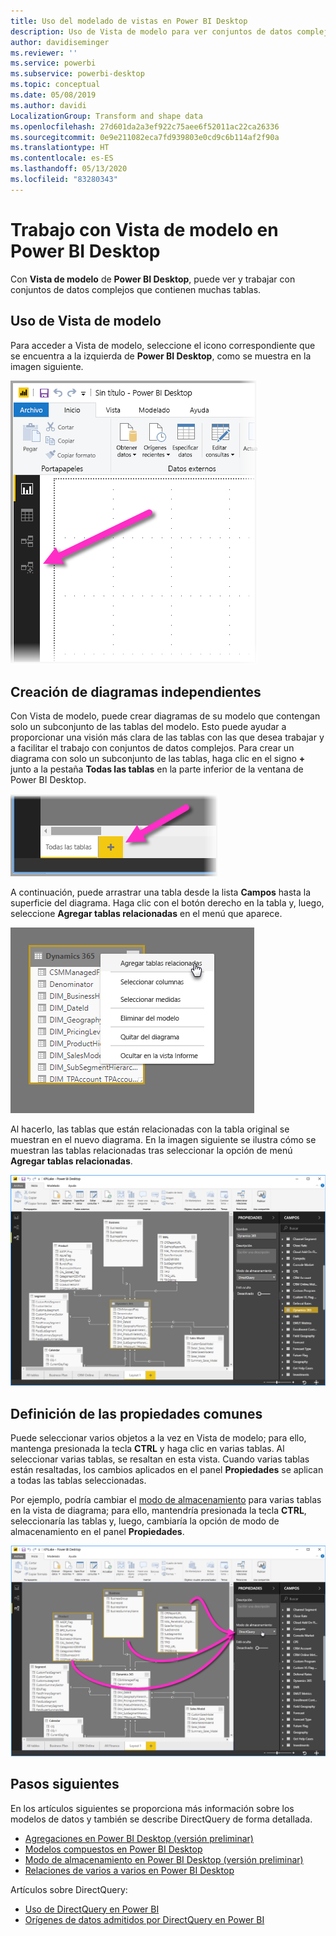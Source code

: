 ```yaml
---
title: Uso del modelado de vistas en Power BI Desktop
description: Uso de Vista de modelo para ver conjuntos de datos complejos en un formato visual en Power BI Desktop
author: davidiseminger
ms.reviewer: ''
ms.service: powerbi
ms.subservice: powerbi-desktop
ms.topic: conceptual
ms.date: 05/08/2019
ms.author: davidi
LocalizationGroup: Transform and shape data
ms.openlocfilehash: 27d601da2a3ef922c75aee6f52011ac22ca26336
ms.sourcegitcommit: 0e9e211082eca7fd939803e0cd9c6b114af2f90a
ms.translationtype: HT
ms.contentlocale: es-ES
ms.lasthandoff: 05/13/2020
ms.locfileid: "83280343"
---
```

# <a name="work-with-modeling-view-in-power-bi-desktop"></a>Trabajo con Vista de modelo en Power BI Desktop

Con **Vista de modelo** de **Power BI Desktop**, puede ver y trabajar con conjuntos de datos complejos que contienen muchas tablas.


## <a name="using-modeling-view"></a>Uso de Vista de modelo

Para acceder a Vista de modelo, seleccione el icono correspondiente que se encuentra a la izquierda de **Power BI Desktop**, como se muestra en la imagen siguiente.

![El icono Vista de modelo de Power BI Desktop](media/desktop-modeling-view/modeling-view_02.png)

## <a name="creating-separate-diagrams"></a>Creación de diagramas independientes

Con Vista de modelo, puede crear diagramas de su modelo que contengan solo un subconjunto de las tablas del modelo. Esto puede ayudar a proporcionar una visión más clara de las tablas con las que desea trabajar y a facilitar el trabajo con conjuntos de datos complejos. Para crear un diagrama con solo un subconjunto de las tablas, haga clic en el signo **+** junto a la pestaña **Todas las tablas** en la parte inferior de la ventana de Power BI Desktop.

![Crear un diagrama al hacer clic en el signo + en la sección de pestañas](media/desktop-modeling-view/modeling-view_03.png)

A continuación, puede arrastrar una tabla desde la lista **Campos** hasta la superficie del diagrama. Haga clic con el botón derecho en la tabla y, luego, seleccione **Agregar tablas relacionadas** en el menú que aparece.

![Hacer clic con el botón derecho en una tabla y seleccionar Agregar tablas relacionadas](media/desktop-modeling-view/modeling-view_04.png)

Al hacerlo, las tablas que están relacionadas con la tabla original se muestran en el nuevo diagrama. En la imagen siguiente se ilustra cómo se muestran las tablas relacionadas tras seleccionar la opción de menú **Agregar tablas relacionadas**.

![Presentación de las tablas relacionadas](media/desktop-modeling-view/modeling-view_05.png)

## <a name="setting-common-properties"></a>Definición de las propiedades comunes

Puede seleccionar varios objetos a la vez en Vista de modelo; para ello, mantenga presionada la tecla **CTRL** y haga clic en varias tablas. Al seleccionar varias tablas, se resaltan en esta vista. Cuando varias tablas están resaltadas, los cambios aplicados en el panel **Propiedades** se aplican a todas las tablas seleccionadas.

Por ejemplo, podría cambiar el [modo de almacenamiento](desktop-storage-mode.md) para varias tablas en la vista de diagrama; para ello, mantendría presionada la tecla **CTRL**, seleccionaría las tablas y, luego, cambiaría la opción de modo de almacenamiento en el panel  **Propiedades**.

![Seleccionar varias tablas manteniendo presionada la tecla CTRL y, luego, establecer las propiedades comunes en todas las tablas seleccionadas](media/desktop-modeling-view/modeling-view_06.png)


## <a name="next-steps"></a>Pasos siguientes

En los artículos siguientes se proporciona más información sobre los modelos de datos y también se describe DirectQuery de forma detallada.

* [Agregaciones en Power BI Desktop (versión preliminar)](desktop-aggregations.md)
* [Modelos compuestos en Power BI Desktop](desktop-composite-models.md)
* [Modo de almacenamiento en Power BI Desktop (versión preliminar)](desktop-storage-mode.md)
* [Relaciones de varios a varios en Power BI Desktop](desktop-many-to-many-relationships.md)


Artículos sobre DirectQuery:

* [Uso de DirectQuery en Power BI](../connect-data/desktop-directquery-about.md)
* [Orígenes de datos admitidos por DirectQuery en Power BI](../connect-data/power-bi-data-sources.md)
